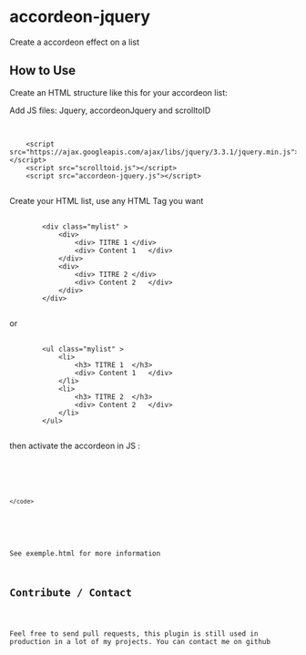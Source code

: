 # accordeon-jquery
Create a accordeon effect on a list

<h2>How to Use</h2>

Create an HTML structure like this for your accordeon list:

Add JS files:
Jquery, accordeonJquery and scrolltoID

<pre>
	<code>

	&lt;script src="https://ajax.googleapis.com/ajax/libs/jquery/3.3.1/jquery.min.js"&gt;&lt;/script&gt;
	&lt;script src="scrolltoid.js"&gt;&lt;/script&gt;
	&lt;script src="accordeon-jquery.js"&gt;&lt;/script&gt;
	</code>
</pre>

Create your HTML list,
use any HTML Tag you want

<pre>
	<code>
		&lt;div class="mylist" &gt;
		  	&lt;div&gt;
		    	&lt;div&gt; TITRE 1	&lt;/div&gt;
		    	&lt;div&gt; Content 1	&lt;/div&gt;
		  	&lt;/div&gt;
		  	&lt;div&gt;
		    	&lt;div&gt; TITRE 2	&lt;/div&gt;
		    	&lt;div&gt; Content 2	&lt;/div&gt;
		  	&lt;/div&gt;
		&lt;/div&gt;
	</code>
</pre>

or 

<pre>
	<code>
		&lt;ul class="mylist" &gt;
		  	&lt;li&gt;
		    	&lt;h3&gt; TITRE 1	&lt;/h3&gt;
		    	&lt;div&gt; Content 1	&lt;/div&gt;
		  	&lt;/li&gt;
		  	&lt;li&gt;
		    	&lt;h3&gt; TITRE 2	&lt;/h3&gt;
		    	&lt;div&gt; Content 2	&lt;/div&gt;
		  	&lt;/li&gt;
		&lt;/ul&gt;
	</code>
</pre>

then activate the accordeon in JS :

<pre>
	<code>

	<script>
		$(document).ready(function(){
			// Init Accordeon Jquery on a DOM target: ex .mylist
			accordeonJquery(".mylist");
		});
	</script>
	</code>
</pre>

See exemple.html for more information

<h2>Contribute / Contact</h2>

Feel free to send pull requests, this plugin is still used in production in a lot of my projects.
You can contact me on github
